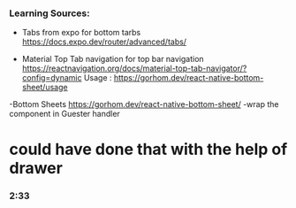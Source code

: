 


### Learning Sources: 
- Tabs from expo for bottom tarbs
https://docs.expo.dev/router/advanced/tabs/


- Material Top Tab navigation for top bar navigation
https://reactnavigation.org/docs/material-top-tab-navigator/?config=dynamic
Usage : https://gorhom.dev/react-native-bottom-sheet/usage



-Bottom Sheets 
https://gorhom.dev/react-native-bottom-sheet/
-wrap the component in Guester handler 
# could have done that with the help of drawer


### 2:33